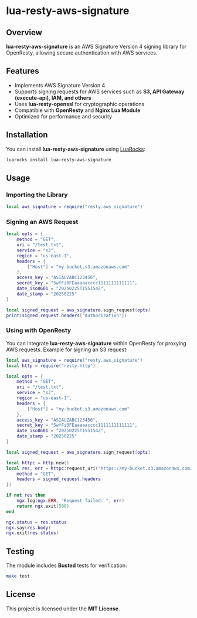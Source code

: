 # lua-resty-aws-signature

## Overview
**lua-resty-aws-signature** is an AWS Signature Version 4 signing library for OpenResty, allowing secure authentication with AWS services.

## Features
- Implements AWS Signature Version 4
- Supports signing requests for AWS services such as **S3, API Gateway (execute-api), IAM, and others**
- Uses **lua-resty-openssl** for cryptographic operations
- Compatible with **OpenResty** and **Nginx Lua Module**
- Optimized for performance and security

## Installation
You can install **lua-resty-aws-signature** using [LuaRocks](https://luarocks.org/):

```sh
luarocks install lua-resty-aws-signature
```

## Usage
### Importing the Library
```lua
local aws_signature = require("resty.aws_signature")
```

### Signing an AWS Request
```lua
local opts = {
    method = "GET",
    uri = "/test.txt",
    service = "s3",
    region = "us-east-1",
    headers = {
        ["Host"] = "my-bucket.s3.amazonaws.com"
    },
    access_key = "ASIAUZABC123456",
    secret_key = "5wfFi0FEaaaaacccc1111111111111",
    date_iso8601 = "20250225T155154Z",
    date_stamp = "20250225"
}

local signed_request = aws_signature.sign_request(opts)
print(signed_request.headers["Authorization"])
```

### Using with OpenResty
You can integrate **lua-resty-aws-signature** within OpenResty for proxying AWS requests. Example for signing an S3 request:

```lua
local aws_signature = require("resty.aws_signature")
local http = require("resty.http")

local opts = {
    method = "GET",
    uri = "/test.txt",
    service = "s3",
    region = "us-east-1",
    headers = {
        ["Host"] = "my-bucket.s3.amazonaws.com"
    },
    access_key = "ASIAUZABC123456",
    secret_key = "5wfFi0FEaaaaacccc1111111111111",
    date_iso8601 = "20250225T155154Z",
    date_stamp = "20250225"
}

local signed_request = aws_signature.sign_request(opts)

local httpc = http.new()
local res, err = httpc:request_uri("https://my-bucket.s3.amazonaws.com/test.txt", {
    method = "GET",
    headers = signed_request.headers
})

if not res then
    ngx.log(ngx.ERR, "Request failed: ", err)
    return ngx.exit(500)
end

ngx.status = res.status
ngx.say(res.body)
ngx.exit(res.status)
```

## Testing
The module includes **Busted** tests for verification:
```sh
make test
```

## License
This project is licensed under the **MIT License**.
